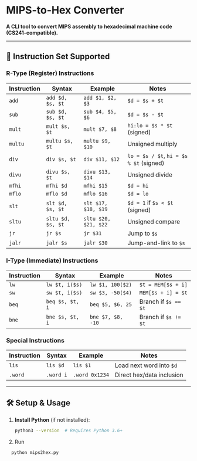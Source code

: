 # MIPS-to-Hex Converter  
**A CLI tool to convert MIPS assembly to hexadecimal machine code (CS241-compatible).**  

---

## 📜 Instruction Set Supported  
### R-Type (Register) Instructions  
| Instruction | Syntax          | Example           | Notes                     |
|-------------|-----------------|-------------------|---------------------------|
| `add`       | `add $d, $s, $t`| `add $1, $2, $3`  | `$d = $s + $t`            |
| `sub`       | `sub $d, $s, $t`| `sub $4, $5, $6`  | `$d = $s - $t`            |
| `mult`      | `mult $s, $t`   | `mult $7, $8`     | `hi:lo = $s * $t` (signed)|
| `multu`     | `multu $s, $t`  | `multu $9, $10`   | Unsigned multiply         |
| `div`       | `div $s, $t`    | `div $11, $12`    | `lo = $s / $t`, `hi = $s % $t` (signed) |
| `divu`      | `divu $s, $t`   | `divu $13, $14`   | Unsigned divide           |
| `mfhi`      | `mfhi $d`       | `mfhi $15`        | `$d = hi`                 |
| `mflo`      | `mflo $d`       | `mflo $16`        | `$d = lo`                 |
| `slt`       | `slt $d, $s, $t`| `slt $17, $18, $19`| `$d = 1` if `$s < $t` (signed) |
| `sltu`      | `sltu $d, $s, $t`| `sltu $20, $21, $22`| Unsigned compare        |
| `jr`        | `jr $s`         | `jr $31`          | Jump to `$s`              |
| `jalr`      | `jalr $s`       | `jalr $30`        | Jump-and-link to `$s`     |

### I-Type (Immediate) Instructions  
| Instruction | Syntax          | Example           | Notes                     |
|-------------|-----------------|-------------------|---------------------------|
| `lw`        | `lw $t, i($s)`  | `lw $1, 100($2)`  | `$t = MEM[$s + i]`        |
| `sw`        | `sw $t, i($s)`  | `sw $3, -50($4)`  | `MEM[$s + i] = $t`        |
| `beq`       | `beq $s, $t, i` | `beq $5, $6, 25`  | Branch if `$s == $t`      |
| `bne`       | `bne $s, $t, i` | `bne $7, $8, -10` | Branch if `$s != $t`      |

### Special Instructions  
| Instruction | Syntax       | Example          | Notes                     |
|-------------|--------------|------------------|---------------------------|
| `lis`       | `lis $d`     | `lis $1`         | Load next word into `$d`   |
| `.word`     | `.word i`    | `.word 0x1234`   | Direct hex/data inclusion  |

---

## 🛠️ Setup & Usage  

1. **Install Python** (if not installed):  
   ```bash
   python3 --version  # Requires Python 3.6+
2. Run
 ```bash
   python mips2hex.py

